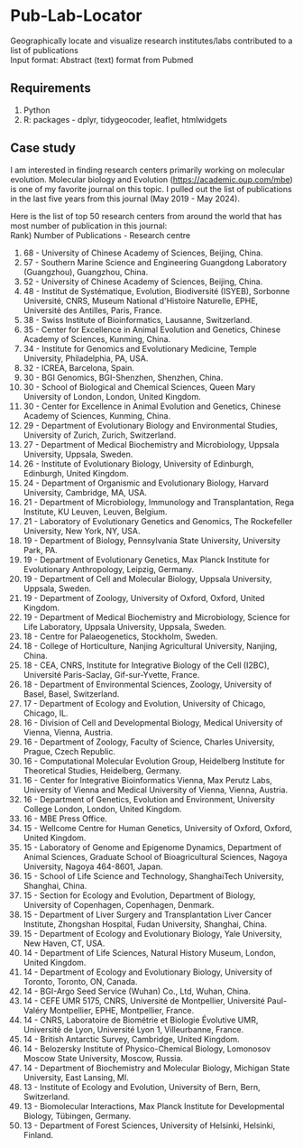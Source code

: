 # Pub-Lab-Locator
Geographically locate and visualize research institutes/labs contributed to a list of publications\
Input format: Abstract (text) format from Pubmed

## Requirements
1) Python
2) R: packages - dplyr, tidygeocoder, leaflet, htmlwidgets

## Case study
I am interested in finding research centers primarily working on molecular evolution.
Molecular biology and Evolution (https://academic.oup.com/mbe) is one of my favorite journal on this topic. I pulled out the list of publications in the last five years from this journal (May 2019 - May 2024).

Here is the list of top 50 research centers from around the world that has most number of publication in this journal:\
Rank) Number of Publications - Research centre
1) 68 - University of Chinese Academy of Sciences, Beijing, China.
2) 57 - Southern Marine Science and Engineering Guangdong Laboratory (Guangzhou), Guangzhou, China.
3) 52 - University of Chinese Academy of Sciences, Beijing, China.
4) 48 - Institut de Systématique, Evolution, Biodiversité (ISYEB), Sorbonne Université, CNRS, Museum National d'Histoire Naturelle, EPHE, Université des Antilles, Paris, France.
5) 38 - Swiss Institute of Bioinformatics, Lausanne, Switzerland.
6) 35 - Center for Excellence in Animal Evolution and Genetics, Chinese Academy of Sciences, Kunming, China.
7) 34 - Institute for Genomics and Evolutionary Medicine, Temple University, Philadelphia, PA, USA.
8) 32 - ICREA, Barcelona, Spain.
9) 30 - BGI Genomics, BGI-Shenzhen, Shenzhen, China.
10) 30 - School of Biological and Chemical Sciences, Queen Mary University of London, London, United Kingdom.
11) 30 - Center for Excellence in Animal Evolution and Genetics, Chinese Academy of Sciences, Kunming, China.
12) 29 - Department of Evolutionary Biology and Environmental Studies, University of Zurich, Zurich, Switzerland.
13) 27 - Department of Medical Biochemistry and Microbiology, Uppsala University, Uppsala, Sweden.
14) 26 - Institute of Evolutionary Biology, University of Edinburgh, Edinburgh, United Kingdom.
15) 24 - Department of Organismic and Evolutionary Biology, Harvard University, Cambridge, MA, USA.
16) 21 - Department of Microbiology, Immunology and Transplantation, Rega Institute, KU Leuven, Leuven, Belgium.
17) 21 - Laboratory of Evolutionary Genetics and Genomics, The Rockefeller University, New York, NY, USA.
18) 19 - Department of Biology, Pennsylvania State University, University Park, PA.
19) 19 - Department of Evolutionary Genetics, Max Planck Institute for Evolutionary Anthropology, Leipzig, Germany.
20) 19 - Department of Cell and Molecular Biology, Uppsala University, Uppsala, Sweden.
21) 19 - Department of Zoology, University of Oxford, Oxford, United Kingdom.
22) 19 - Department of Medical Biochemistry and Microbiology, Science for Life Laboratory, Uppsala University, Uppsala, Sweden.
23) 18 - Centre for Palaeogenetics, Stockholm, Sweden.
24) 18 - College of Horticulture, Nanjing Agricultural University, Nanjing, China.
25) 18 - CEA, CNRS, Institute for Integrative Biology of the Cell (I2BC), Université Paris-Saclay, Gif-sur-Yvette, France.
26) 18 - Department of Environmental Sciences, Zoology, University of Basel, Basel, Switzerland.
27) 17 - Department of Ecology and Evolution, University of Chicago, Chicago, IL.
28) 16 - Division of Cell and Developmental Biology, Medical University of Vienna, Vienna, Austria.
29) 16 - Department of Zoology, Faculty of Science, Charles University, Prague, Czech Republic.
30) 16 - Computational Molecular Evolution Group, Heidelberg Institute for Theoretical Studies, Heidelberg, Germany.
31) 16 - Center for Integrative Bioinformatics Vienna, Max Perutz Labs, University of Vienna and Medical University of Vienna, Vienna, Austria.
32) 16 - Department of Genetics, Evolution and Environment, University College London, London, United Kingdom.
33) 16 - MBE Press Office.
34) 15 - Wellcome Centre for Human Genetics, University of Oxford, Oxford, United Kingdom.
35) 15 - Laboratory of Genome and Epigenome Dynamics, Department of Animal Sciences, Graduate School of Bioagricultural Sciences, Nagoya University, Nagoya 464-8601, Japan.
36) 15 - School of Life Science and Technology, ShanghaiTech University, Shanghai, China.
37) 15 - Section for Ecology and Evolution, Department of Biology, University of Copenhagen, Copenhagen, Denmark.
38) 15 - Department of Liver Surgery and Transplantation Liver Cancer Institute, Zhongshan Hospital, Fudan University, Shanghai, China.
39) 15 - Department of Ecology and Evolutionary Biology, Yale University, New Haven, CT, USA.
40) 14 - Department of Life Sciences, Natural History Museum, London, United Kingdom.
41) 14 - Department of Ecology and Evolutionary Biology, University of Toronto, Toronto, ON, Canada.
42) 14 - BGI-Argo Seed Service (Wuhan) Co., Ltd, Wuhan, China.
43) 14 - CEFE UMR 5175, CNRS, Université de Montpellier, Université Paul-Valéry Montpellier, EPHE, Montpellier, France.
44) 14 - CNRS, Laboratoire de Biométrie et Biologie Évolutive UMR, Université de Lyon, Université Lyon 1, Villeurbanne, France.
45) 14 - British Antarctic Survey, Cambridge, United Kingdom.
46) 14 - Belozersky Institute of Physico-Chemical Biology, Lomonosov Moscow State University, Moscow, Russia.
47) 14 - Department of Biochemistry and Molecular Biology, Michigan State University, East Lansing, MI.
48) 13 - Institute of Ecology and Evolution, University of Bern, Bern, Switzerland.
49) 13 - Biomolecular Interactions, Max Planck Institute for Developmental Biology, Tübingen, Germany.
50) 13 - Department of Forest Sciences, University of Helsinki, Helsinki, Finland.
